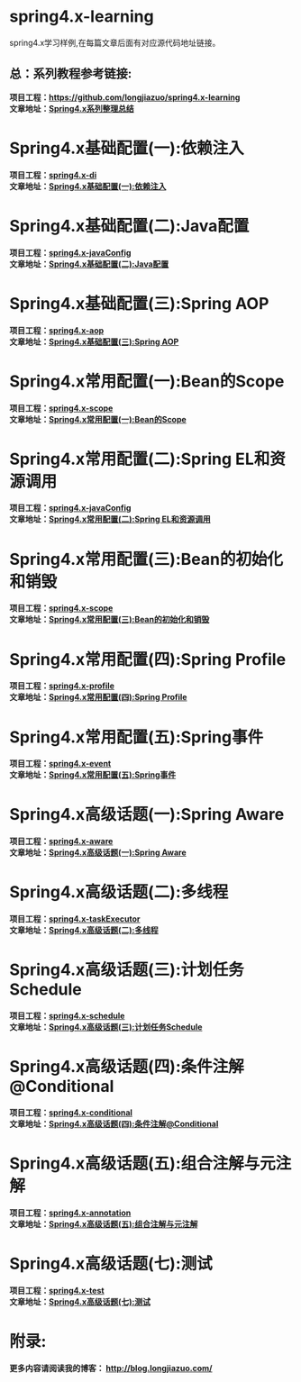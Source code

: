 # spring4.x-learning
spring4.x学习样例,在每篇文章后面有对应源代码地址链接。<br>

总：系列教程参考链接:<br>
----
<b>项目工程<b>：<a href="https://github.com/longjiazuo/spring4.x-learning/tree/master/spring4.x-di" target="_blank">https://github.com/longjiazuo/spring4.x-learning <br>
文章地址：<a href="http://blog.longjiazuo.com/archives/category/code_language/spring4.x" target="_blank">Spring4.x系列整理总结</a><br>

# Spring4.x基础配置(一):依赖注入
<b>项目工程<b>：<a href="https://github.com/longjiazuo/spring4.x-learning/tree/master/spring4.x-di" target="_blank">spring4.x-di</a><br>
文章地址：<a href="http://blog.longjiazuo.com/archives/1239" target="_blank">Spring4.x基础配置(一):依赖注入</a><br>

# Spring4.x基础配置(二):Java配置
<b>项目工程<b>：<a href="https://github.com/longjiazuo/spring4.x-learning/tree/master/spring4.x-javaConfig" target="_blank">spring4.x-javaConfig</a><br>
文章地址：<a href="http://blog.longjiazuo.com/archives/1265" target="_blank">Spring4.x基础配置(二):Java配置</a><br>

# Spring4.x基础配置(三):Spring AOP
<b>项目工程<b>：<a href="https://github.com/longjiazuo/spring4.x-learning/tree/master/spring4.x-aop" target="_blank">spring4.x-aop</a><br>
文章地址：<a href="http://blog.longjiazuo.com/archives/1274" target="_blank">Spring4.x基础配置(三):Spring AOP</a><br>

# Spring4.x常用配置(一):Bean的Scope
<b>项目工程<b>：<a href="https://github.com/longjiazuo/spring4.x-learning/tree/master/spring4.x-scope" target="_blank">spring4.x-scope</a><br>
文章地址：<a href="http://blog.longjiazuo.com/archives/1289" target="_blank">Spring4.x常用配置(一):Bean的Scope</a><br>

# Spring4.x常用配置(二):Spring EL和资源调用
<b>项目工程<b>：<a href="https://github.com/longjiazuo/spring4.x-learning/tree/master/spring4.x-scope" target="_blank">spring4.x-javaConfig</a><br>
文章地址：<a href="http://blog.longjiazuo.com/archives/1294" target="_blank">Spring4.x常用配置(二):Spring EL和资源调用</a><br>

# Spring4.x常用配置(三):Bean的初始化和销毁
<b>项目工程<b>：<a href="https://github.com/longjiazuo/spring4.x-learning/tree/master/spring4.x-scope" target="_blank">spring4.x-scope</a><br>
文章地址：<a href="http://blog.longjiazuo.com/archives/1304" target="_blank">Spring4.x常用配置(三):Bean的初始化和销毁</a><br>

# Spring4.x常用配置(四):Spring Profile
<b>项目工程<b>：<a href="https://github.com/longjiazuo/spring4.x-learning/tree/master/spring4.x-profile" target="_blank">spring4.x-profile</a><br>
文章地址：<a href="http://blog.longjiazuo.com/archives/1310" target="_blank">Spring4.x常用配置(四):Spring Profile</a><br>

# Spring4.x常用配置(五):Spring事件
<b>项目工程<b>：<a href="https://github.com/longjiazuo/spring4.x-learning/tree/master/spring4.x-event" target="_blank">spring4.x-event</a><br>
文章地址：<a href="http://blog.longjiazuo.com/archives/1320" target="_blank">Spring4.x常用配置(五):Spring事件</a><br>

# Spring4.x高级话题(一):Spring Aware
<b>项目工程<b>：<a href="https://github.com/longjiazuo/spring4.x-learning/tree/master/spring4.x-aware" target="_blank">spring4.x-aware</a><br>
文章地址：<a href="http://blog.longjiazuo.com/archives/1324" target="_blank">Spring4.x高级话题(一):Spring Aware</a><br>

# Spring4.x高级话题(二):多线程
<b>项目工程<b>：<a href="https://github.com/longjiazuo/spring4.x-learning/tree/master/spring4.x-taskExecutor" target="_blank">spring4.x-taskExecutor</a><br>
文章地址：<a href="http://blog.longjiazuo.com/archives/1338" target="_blank">Spring4.x高级话题(二):多线程</a><br>

# Spring4.x高级话题(三):计划任务Schedule
<b>项目工程<b>：<a href="https://github.com/longjiazuo/spring4.x-learning/tree/master/spring4.x-schedule" target="_blank">spring4.x-schedule</a><br>
文章地址：<a href="http://blog.longjiazuo.com/archives/1344" target="_blank">Spring4.x高级话题(三):计划任务Schedule</a><br>

# Spring4.x高级话题(四):条件注解@Conditional
<b>项目工程<b>：<a href="https://github.com/longjiazuo/spring4.x-learning/tree/master/spring4.x-conditional" target="_blank">spring4.x-conditional</a><br>
文章地址：<a href="http://blog.longjiazuo.com/archives/1351" target="_blank">Spring4.x高级话题(四):条件注解@Conditional</a><br>

# Spring4.x高级话题(五):组合注解与元注解
<b>项目工程<b>：<a href="https://github.com/longjiazuo/spring4.x-learning/tree/master/spring4.x-annotation" target="_blank">spring4.x-annotation</a><br>
文章地址：<a href="http://blog.longjiazuo.com/archives/1361" target="_blank">Spring4.x高级话题(五):组合注解与元注解</a><br>

# Spring4.x高级话题(七):测试
<b>项目工程<b>：<a href="https://github.com/longjiazuo/spring4.x-learning/tree/master/spring4.x-test" target="_blank">spring4.x-test</a><br>
文章地址：<a href="http://blog.longjiazuo.com/archives/1377" target="_blank">Spring4.x高级话题(七):测试</a><br>

# 附录:
<b>更多内容请阅读我的博客</b>：
<a href="http://blog.longjiazuo.com/" target="_blank">http://blog.longjiazuo.com/